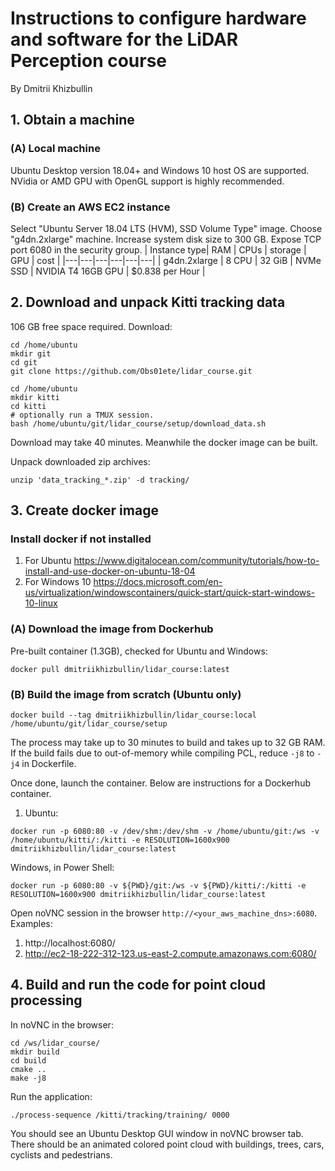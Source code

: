 # Instructions to configure hardware and software for the LiDAR Perception course
By Dmitrii Khizbullin

## 1. Obtain a machine

### (A) Local machine
Ubuntu Desktop version 18.04+ and Windows 10 host OS are supported. NVidia or AMD GPU with OpenGL support is highly recommended.

### (B) Create an AWS EC2 instance

Select "Ubuntu Server 18.04 LTS (HVM), SSD Volume Type" image. Choose "g4dn.2xlarge" machine. Increase system disk size to 300 GB. Expose TCP port 6080 in the security group.
| Instance type| RAM | CPUs | storage | GPU | cost |
|---|---|---|---|---|---|
| g4dn.2xlarge | 8 CPU | 32 GiB | NVMe SSD | NVIDIA T4 16GB GPU | $0.838 per Hour |

## 2. Download and unpack Kitti tracking data

106 GB free space required. Download:
```
cd /home/ubuntu
mkdir git
cd git
git clone https://github.com/Obs01ete/lidar_course.git
```
```
cd /home/ubuntu
mkdir kitti
cd kitti
# optionally run a TMUX session.
bash /home/ubuntu/git/lidar_course/setup/download_data.sh
```
Download may take 40 minutes. Meanwhile the docker image can be built.

Unpack downloaded zip archives:
```
unzip 'data_tracking_*.zip' -d tracking/
```

## 3. Create docker image

### Install docker if not installed
1. For Ubuntu
https://www.digitalocean.com/community/tutorials/how-to-install-and-use-docker-on-ubuntu-18-04
2. For Windows 10
https://docs.microsoft.com/en-us/virtualization/windowscontainers/quick-start/quick-start-windows-10-linux

### (A) Download the image from Dockerhub

Pre-built container (1.3GB), checked for Ubuntu and Windows:
```
docker pull dmitriikhizbullin/lidar_course:latest
```

### (B) Build the image from scratch (Ubuntu only)

```
docker build --tag dmitriikhizbullin/lidar_course:local /home/ubuntu/git/lidar_course/setup
```
The process may take up to 30 minutes to build and takes up to 32 GB RAM. If the build fails due to out-of-memory while compiling PCL, reduce `-j8` to `-j4` in Dockerfile.

Once done, launch the container. Below are instructions for a Dockerhub container.
1. Ubuntu:
```
docker run -p 6080:80 -v /dev/shm:/dev/shm -v /home/ubuntu/git:/ws -v /home/ubuntu/kitti/:/kitti -e RESOLUTION=1600x900 dmitriikhizbullin/lidar_course:latest
```
Windows, in Power Shell:
```
docker run -p 6080:80 -v ${PWD}/git:/ws -v ${PWD}/kitti/:/kitti -e RESOLUTION=1600x900 dmitriikhizbullin/lidar_course:latest
```
Open noVNC session in the browser `http://<your_aws_machine_dns>:6080`. Examples:
1. http://localhost:6080/
2. http://ec2-18-222-312-123.us-east-2.compute.amazonaws.com:6080/

## 4. Build and run the code for point cloud processing

In noVNC in the browser:
```
cd /ws/lidar_course/
mkdir build
cd build
cmake ..
make -j8
```

Run the application:
```
./process-sequence /kitti/tracking/training/ 0000
```

You should see an Ubuntu Desktop GUI window in noVNC browser tab. There should be an animated colored point cloud with buildings, trees, cars, cyclists and pedestrians.
